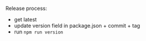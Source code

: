 Release process:

- get latest
- update version field in package.json + commit + tag
- run `npm run version`